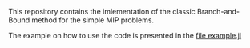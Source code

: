 

This repository contains the imlementation of the classic Branch-and-Bound method for the simple MIP problems.

The example on how to use the code is presented in the [file example.jl]()
